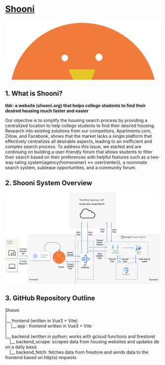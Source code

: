 # [Shooni](https://shooni.org)  

![shooni_logo](/frontend/app/src/assets/images/halffatbird.png)

## 1. What is Shooni?  
**tldr: a website (shooni.org) that helps college students to find their desired housing much faster and easier**  

Our objective is to simplify the housing search process by providing a centralized location to help college students to find their desired housing. Research into existing solutions from our competitors, Apartments.com, Zillow, and Facebook, shows that the market lacks a single platform that effectively centralizes all desirable aspects, leading to an inefficient and complex search process. To address this issue, we started and are continuing on building a user-friendly forum that allows students to filter their search based on their preferences with helpful features such as a two-way rating system(agency(homeowner) <-> user(renter)), a roommate search system, sublease opportunities, and a community forum.

## 2. Shooni System Overview
![system_overview](/images/sys_overview.png)


## 3. GitHub Repository Outline

Shooni  
 |  
 |__ frontend (written in Vue3 + Vite)  
 |&emsp;|__ app : frontend written in Vue3 + Vite  
 |   
 |__ backend (written in python; works with gcloud functions and firestore)  
 &emsp;|__ backend_scrape: scrapes data from housing websites and updates db on a daily basis  
 &emsp;|__ backend_fetch: fetches data from firestore and sends data to the frontend based on http(s) requests






